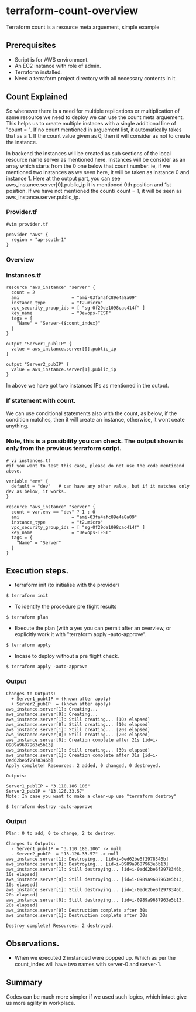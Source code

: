 # terraform-count-overview
Terraform count is a resource meta arguement, simple example

## Prerequisites
- Script is for AWS environment.
- An EC2 instance with role of admin. 
- Terraform installed.
- Need a terraform project directory with all necessary contents in it. 

## Count Explained

So whenever there is a need for multiple replications or multiplication of same resource we need to deploy we can use the count meta arguement. This helps us to create multiple instaces with a single additional line of "count = <value>". If no count mentioned in arguement list, it automatically takes that as a 1. If the count value given as 0, then it will consider as not to create the instance.
  
In backend the instances will be created as sub sections of the local resource name server as mentioned here. Instances will be consider as an array which starts from the 0 one below that count number. ie, if we mentioned two instances as we seen here, it will be taken as instance 0 and instance 1. Here at the output part, you can see aws_instance.server[0].public_ip it is mentioned 0th position and 1st position. If we have not mentioned the count/ count = 1, it will be seen as aws_instance.server.public_ip.

### Provider.tf
```
#vim provider.tf

provider "aws" {
  region = "ap-south-1"
}
```  
### Overview

### instances.tf

```
resource "aws_instance" "server" {
  count = 2
  ami                    = "ami-03fa4afc89e4a8a09"
  instance_type          = "t2.micro"
  vpc_security_group_ids = [ "sg-0f29de1098cac414f" ]
  key_name               = "Devops-TEST"
  tags = {
    "Name" = "Server-{$count_index}"
  }
}

output "Server1_publIP" {
  value = aws_instance.server[0].public_ip
}

output "Server2_pubIP" {
  value = aws_instance.server[1].public_ip
}
```
In above we have got two instances IPs as mentioned in the output. 

### If statement with count.

We can use conditional statements also with the count, as below, if the condition matches, then it will create an instance, otherwise, it wont ceate anything.
### Note, this is a possibility you can check. The output shown is only from the previous terraform script.
```
# vi instances.tf
#if you want to test this case, please do not use the code mentioend above.
  
variable "env" {
  default = "dev"   # can have any other value, but if it matches only dev as below, it works.
}

resource "aws_instance" "server" {
  count = var.env == "dev" ? 1 : 0
  ami                    = "ami-03fa4afc89e4a8a09"
  instance_type          = "t2.micro"
  vpc_security_group_ids = [ "sg-0f29de1098cac414f" ]
  key_name               = "Devops-TEST"
  tags = {
    "Name" = "Server"
  }
}
```
  
  
## Execution steps.
- terraform init (to initialise with the provider)
```
$ terraform init 
```
- To identify the procedure pre flight results
```
$ terraform plan 
```
- Execute the plan (with a yes you can permit after an overview, or explicitly work it with "terraform apply -auto-approve".
```
$ terraform apply 
```
- Incase to deploy without a pre flight check.
```
$ terraform apply -auto-approve 
```
  
### Output

```
Changes to Outputs:
  + Server1_publIP = (known after apply)
  + Server2_pubIP  = (known after apply)
aws_instance.server[1]: Creating...
aws_instance.server[0]: Creating...
aws_instance.server[1]: Still creating... [10s elapsed]
aws_instance.server[0]: Still creating... [10s elapsed]
aws_instance.server[1]: Still creating... [20s elapsed]
aws_instance.server[0]: Still creating... [20s elapsed]
aws_instance.server[0]: Creation complete after 21s [id=i-0989a9687963e5b13]
aws_instance.server[1]: Still creating... [30s elapsed]
aws_instance.server[1]: Creation complete after 31s [id=i-0ed62be6f2978346b]
Apply complete! Resources: 2 added, 0 changed, 0 destroyed.

Outputs:

Server1_publIP = "3.110.186.106"
Server2_pubIP = "13.126.33.57"
Note: In case you want to make a clean-up use "terraform destroy"
```
```
$ terraform destroy -auto-approve
```
### Output
```
Plan: 0 to add, 0 to change, 2 to destroy.

Changes to Outputs:
  - Server1_publIP = "3.110.186.106" -> null
  - Server2_pubIP  = "13.126.33.57" -> null
aws_instance.server[1]: Destroying... [id=i-0ed62be6f2978346b]
aws_instance.server[0]: Destroying... [id=i-0989a9687963e5b13]
aws_instance.server[1]: Still destroying... [id=i-0ed62be6f2978346b, 10s elapsed]
aws_instance.server[0]: Still destroying... [id=i-0989a9687963e5b13, 10s elapsed]
aws_instance.server[1]: Still destroying... [id=i-0ed62be6f2978346b, 20s elapsed]
aws_instance.server[0]: Still destroying... [id=i-0989a9687963e5b13, 20s elapsed]
aws_instance.server[0]: Destruction complete after 30s
aws_instance.server[1]: Destruction complete after 30s

Destroy complete! Resources: 2 destroyed.
```

## Observations.
- When we executed 2 instanced were popped up. Which as per the count_index will have two names with server-0 and server-1.

## Summary

Codes can be much more simpler if we used such logics, which intact give us more agility in workplace.

